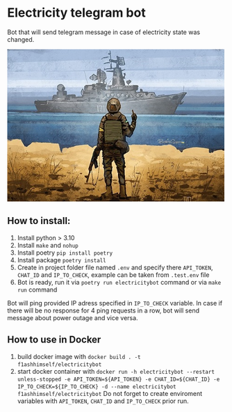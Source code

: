 # Electricity telegram bot
Bot that will send telegram message in case of electricity state was changed.

![_](_.png)

## How to install:
1. Install python > 3.10
2. Install `make` and `nohup`
3. Install poetry `pip install poetry`
4. Install package `poetry install`
5. Create in project folder file named `.env` and specify there `API_TOKEN`, `CHAT_ID` and `IP_TO_CHECK`, example can be taken from `.test.env` file
6. Bot is ready, run it via `poetry run electricitybot` command or via `make run` command

Bot will ping provided IP adress specified in `IP_TO_CHECK` variable. In case if there will be no response for 4 ping requests in a row, bot will send message about power outage and vice versa.

## How to use in Docker
1. build docker image with `docker build . -t f1ashhimself/electricitybot`
2. start docker container with `docker run -h electricitybot --restart unless-stopped -e API_TOKEN=${API_TOKEN} -e CHAT_ID=${CHAT_ID} -e IP_TO_CHECK=${IP_TO_CHECK} -d --name electricitybot f1ashhimself/electricitybot`
Do not forget to create enviroment variables with `API_TOKEN`, `CHAT_ID` and `IP_TO_CHECK` prior run.